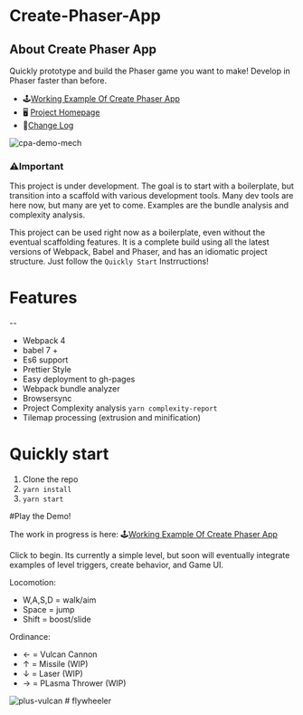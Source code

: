 # Create-Phaser-App

## About Create Phaser App

Quickly prototype and build the Phaser game you want to make! Develop in Phaser faster than before.

-   🕹️[Working Example Of Create Phaser App](https://simiancraft.github.io/create-phaser-app/)
-   🖥️ [Project Homepage](https://github.com/simiancraft/create-phaser-app)
-   📅[Change Log](https://github.com/simiancraft/create-phaser-app/blob/master/CHANGELOG.md)

![cpa-demo-mech](https://user-images.githubusercontent.com/954596/40955643-e0393dce-6850-11e8-8708-590dbf8f66cd.gif)

### ⚠️Important

This project is under development. The goal is to start with a boilerplate, but transition into a scaffold with various development tools. Many dev tools are here now, but many are yet to come. Examples are the bundle analysis and complexity analysis.

This project can be used right now as a boilerplate, even without the eventual scaffolding features. It is a complete build using all the latest versions of Webpack, Babel and Phaser, and has an idiomatic project structure. Just follow the `Quickly Start` Instrructions!

# Features

--

-   Webpack 4
-   babel 7 +
-   Es6 support
-   Prettier Style
-   Easy deployment to gh-pages
-   Webpack bundle analyzer
-   Browsersync
-   Project Complexity analysis `yarn complexity-report`
-   Tilemap processing (extrusion and minification)

# Quickly start

1.  Clone the repo
2.  `yarn install`
3.  `yarn start`

#Play the Demo!

The work in progress is here:
🕹️[Working Example Of Create Phaser App](https://simiancraft.github.io/create-phaser-app/)

Click to begin.
Its currently a simple level, but soon will eventually integrate examples of level triggers, create behavior, and Game UI.

Locomotion:

-   W,A,S,D = walk/aim
-   Space = jump
-   Shift = boost/slide

Ordinance:

-   ← = Vulcan Cannon
-   ↑ = Missile (WIP)
-   ↓ = Laser (WIP)
-   → = PLasma Thrower (WIP)

![plus-vulcan](https://user-images.githubusercontent.com/954596/42060091-4b582690-7aeb-11e8-8456-3893f97b1098.gif)
#   f l y w h e e l e r  
 